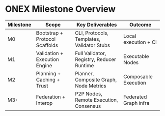 <!-- === OmniNode:Metadata ===
author: OmniNode Team
copyright: OmniNode.ai
created_at: '2025-05-28T12:40:26.573001'
description: Stamped by ONEX
entrypoint: python://overview.md
hash: 7cf961eeca26cdf7318fbfb9e8f0e5db9cd4cca0ce7140d576d5243dba49d2f1
last_modified_at: '2025-05-29T11:50:15.045056+00:00'
lifecycle: active
meta_type: tool
metadata_version: 0.1.0
name: overview.md
namespace: omnibase.overview
owner: OmniNode Team
protocol_version: 0.1.0
runtime_language_hint: python>=3.11
schema_version: 0.1.0
state_contract: state_contract://default
tools: null
uuid: 095d8d8e-b38c-47fb-86ad-733a712fb9a7
version: 1.0.0

<!-- === /OmniNode:Metadata === -->


# ONEX Milestone Overview

| Milestone | Scope                            | Key Deliverables                            | Outcome               |
|-----------|----------------------------------|----------------------------------------------|------------------------|
| M0        | Bootstrap + Protocol Scaffolds   | CLI, Protocols, Templates, Validator Stubs   | Local execution + CI  |
| M1        | Validation + Execution Engine    | Full Validator, Registry, Reducer Runtime    | Executable Nodes      |
| M2        | Planning + Caching + Trust       | Planner, Composite Graph, Node Metrics       | Composable Execution  |
| M3+       | Federation + Interop             | P2P Nodes, Remote Execution, Consensus       | Federated Graph infra |
